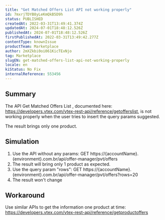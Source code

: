 ```yaml
---
title: "Get Matched Offers List API not working properly"
id: 7mxrjTDYB8yLeKmQkB5D9h
status: PUBLISHED
createdAt: 2022-03-31T13:49:41.374Z
updatedAt: 2024-07-01T18:48:12.526Z
publishedAt: 2024-07-01T18:48:12.526Z
firstPublishedAt: 2022-03-31T13:49:42.277Z
contentType: knownIssue
productTeam: Marketplace
author: 2mXZkbi0oi061KicTExNjo
tag: Marketplace
slugEN: get-matched-offers-list-api-not-working-properly
locale: en
kiStatus: No Fix
internalReference: 553456
---
```


## Summary


The API Get Matched Offers List , documented here: https://developers.vtex.com/vtex-rest-api/reference/getofferslist, is not working properly when the user tries to insert the query params suggested.

The result brings only one product.



## Simulation



1. Use the API without any params: GET https://{accountName}.{environment}.com.br/api/offer-manager/pvt/offers
2. The result will bring only 1 product as expected.
3. Use the query param "rows": GET https://{accountName}.{environment}.com.br/api/offer-manager/pvt/offers?rows=20
4. The result won't change



## Workaround


Use similar APIs to get the information one product at time:
https://developers.vtex.com/vtex-rest-api/reference/getproductoffers

